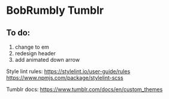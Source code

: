 # BobRumbly Tumblr

## To do:
1. change to em
2. redesign header
3. add animated down arrow

Style lint rules:
https://stylelint.io/user-guide/rules
https://www.npmjs.com/package/stylelint-scss

Tumblr docs:
https://www.tumblr.com/docs/en/custom_themes